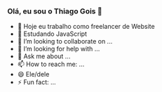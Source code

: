 ### Olá, eu sou o Thiago Gois 👋

- 🔭 Hoje eu trabalho como freelancer de Website
- 🌱 Estudando JavaScript
- 👯 I’m looking to collaborate on ...
- 🤔 I’m looking for help with ...
- 💬 Ask me about ...
- 📫 How to reach me: ...
- 😄 Ele/dele
- ⚡ Fun fact: ...
